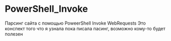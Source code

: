 # PowerShell_Invoke
Парсинг сайта с помощью PoweerShell Invoke WebRequests
Это конспект того что я узнала пока писала пасинг, возможно кому-то будет полезен
